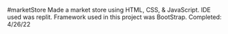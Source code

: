 #marketStore
Made a market store using HTML, CSS, & JavaScript. IDE used was replit. Framework used in this project was BootStrap.
Completed: 4/26/22
